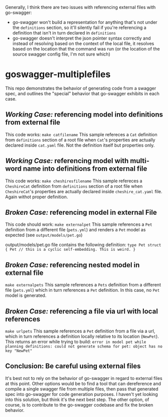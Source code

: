 Generally, I think there are two issues with referencing external files with go-swagger:
* go-swagger won't build a representation for anything that's not under the `definitions` section, so it'll silently fail if you're referencing a definition that isn't in turn declared in `definitions`
* go-swagger doesn't interpret the json pointer syntax correctly and instead of resolving based on the context of the local file, it resolves based on the location that the command was run (or the location of the source swagger config file, I'm not sure which)

# goswagger-multiplefiles
This repo demonstrates the behavior of generating code from a swagger spec, and outlines the "special" behavior that go-swagger exhibits in each case.

## *Working Case:* referencing model into definitions from external file
This code works: 
`make catfilename`
This sample refereces a `Cat` definition from `definitions` section of a root file when `Cat`'s properties are actually declared inside `cat.yaml` file. Not the definition itself but properties only.

## *Working Case:* referencing model with multi-word name into definitions from external file
This code works: 
`make cheshiresfilename`
This sample refereces a `CheshireCat` definition from `definitions` section of a root file when `CheshireCat`'s properties are actually declared inside `cheshire_cat.yaml` file. Again withot proper definition.

## *Broken Case:* referencing model in external File
This code should work:
`make externalpet`
This sample references a `Pet` definition from a different file (`pets.yml`) and renders a `Pet` model as expected (see `output/models/pet.go`)

output/models/pet.go file contains the following definition: 
`type Pet struct {
    Pet // this is a cyclic self-embedding. This is weird.
}`

## *Broken Case:* referencing nested model in external file
`make externalpets`
This sample references a `Pets` definition from a different file (`pets.yml`) which in turn references a `Pet` definition. In this case, no `Pet` model is generated.

## *Broken Case:* referencing a file via url with local references
`make urlpets`
This sample references a `Pet` definition from a file via a url, which in turn references a definition locally relative to its location (`NewPet`). This returns an error while trying to build:
`error in model pet while planning definitions: could not generate schema for pet: object has no key "NewPet"`


## Conclusion: Be careful using external files
It's best not to rely on the behavior of go-swagger in regard to external files at this point. Other options would be to find a tool that can dereference and compile a single swagger file from multiple files, then pass that generated spec into go-swagger for code generation purposes. I haven't yet looking into this solution, but think it's the next best step. The other option, of course, is to contribute to the go-swagger codebase and fix the broken behavior.
